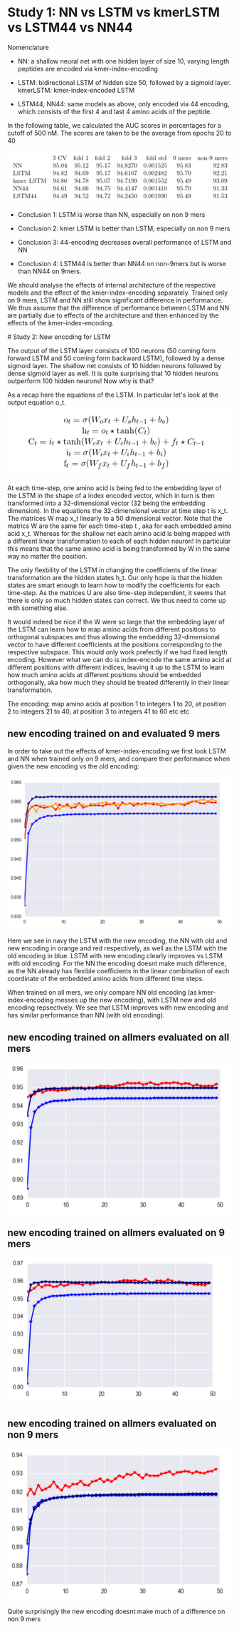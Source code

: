 # Study 1: NN vs LSTM vs kmerLSTM vs LSTM44 vs NN44

Nomenclature

* NN: a shallow neural net with one hidden layer of size 10, varying length peptides are encoded via kmer-index-encoding 

* LSTM: bidirectional LSTM of hidden size 50, followed by a sigmoid layer.
kmerLSTM: kmer-index-encoded LSTM 

* LSTM44, NN44: same models as above, only encoded via 44 encoding, which consists of the first 4 and last 4 amino acids of the peptide. 

In the following table, we calculated the AUC scores in percentages for a cutoff of 500 nM. The scores are taken to be the average from epochs 20 to 40

![](https://github.com/giancarlok/nips-compbio-paper-2016/blob/master/paper-documents/table.png)


* Conclusion 1: LSTM is worse than NN, especially on non 9 mers

* Conclusion 2: kmer LSTM is better than LSTM, especially on non 9 mers

* Conclusion 3: 44-encoding decreases overall performance of LSTM and NN

* Conclusion 4: LSTM44 is better than NN44 on non-9mers but is worse than NN44 on 9mers.

We should analyse the effects of internal architecture of the respective models and the effect of the kmer-index-encoding separately. Trained only on 9 mers, LSTM and NN still show significant difference in performance. We thus assume that the difference of performance between LSTM and NN are partially due to effects of the architecture and then enhanced by the effects of the kmer-index-encoding. 

# Study 2: New encoding for LSTM


The output of the LSTM layer consists of 100 neurons (50 coming form forward LSTM and 50 coming form backward LSTM), followed by a dense sigmoid layer. The shallow net consists of 10 hidden neurons followed by dense sigmoid layer as well. It is quite surprising that 10 hidden neurons outperform 100 hidden neurons! Now why is that? 

As a recap here the equations of the LSTM. In particular let's look at the output equation o_t.  
![](https://github.com/giancarlok/nips-compbio-paper-2016/blob/master/paper-documents/Screen%20Shot%202016-10-25%20at%2009.25.43.png)

At each time-step, one amino acid is being fed to the embedding layer of the LSTM in the shape of a index encoded vector, which in turn is then transformed into a 32-dimensional vector (32 being the embedding dimension). In the equations the 32-dimensional vector at time step t is x_t. The matrices W map x_t linearly to a 50 dimensional vector. Note that the matrics W are the same for each time-step t , aka for each embedded amino acid x_t. Whereas for the shallow net each amino acid is being mapped with a different linear transformation to each of each hidden neuron! In particular this means that the same amino acid is being transformed by W in the same way no matter the position.

The only flexbility of the LSTM in changing the coefficients of the linear transformation are the hidden states h_t. Our only hope is that the hidden states are smart enough to learn how to modify the coefficients for each time-step. As the matrices U are also time-step independent, it seems that there is only so much hidden states can correct. We thus need to come up with something else. 

It would indeed be nice if the W were so large that the embedding layer of the LSTM can learn how to map amino acids from different positions to orthogonal subspaces and thus allowing the embedding 32-dimensional vector to have different coefficients at the positions corresponding to the respective subspace. This would only work prefectly if we had fixed length encoding. However what we can do is index-encode the same amino acid at different positions with different indices, leaving it up to the LSTM to learn how much amino acids at different positions should be embedded orthogonally, aka how much they should be treated differently in their linear transformation.  

The encoding: map amino acids at position 1 to integers 1 to 20, at position 2 to integers 21 to 40, at position 3 to integers 41 to 60 etc etc

## new encoding trained on and evaluated 9 mers

In order to take out the effects of kmer-index-encoding we first look LSTM and NN when trained only on 9 mers, and compare their performance when given the new encoding vs the old encoding:

![](https://github.com/giancarlok/nips-compbio-paper-2016/blob/master/paper-documents/new%20embedding%20.png)

Here we see in navy the LSTM with the new encoding, the NN with old and new encoding in orange and red respectively, as well as the LSTM with the old encoding in blue. LSTM with new encoding clearly improves vs LSTM with old encoding. For the NN the encoding doesnt make much difference, as the NN already has flexible coefficients in the linear combination of each coordinate of the embedded amino acids from different time steps. 

When trained on all mers, we only compare NN old encoding (as kmer-index-encoding messes up the new encoding), with LSTM new and old encoding repsectively. We see that LSTM improves with new encoding and has similar performance than NN (with old encoding). 

## new encoding trained on allmers evaluated on all mers

![](https://github.com/giancarlok/nips-compbio-paper-2016/blob/master/paper-documents/new%20embedding%20trained%20on%20all%20mers.png)


## new encoding trained on allmers evaluated on 9 mers

![](https://github.com/giancarlok/nips-compbio-paper-2016/blob/master/paper-documents/new%20encoding%20trained%20on%20all%20mers%20evaluated%20on%209%20mers.png)

## new encoding trained on allmers evaluated on non 9 mers

![](https://github.com/giancarlok/nips-compbio-paper-2016/blob/master/paper-documents/new%20encoding%20trained%20on%20all%20mers%20evaluated%20on%20non%209%20mers.png)

Quite surprisingly the new encoding doesnt make much of a difference on non 9 mers 

